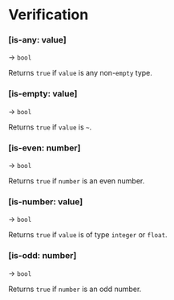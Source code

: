 # Verification

### [is-any: value] 
&rarr; `bool`

Returns `true` if `value` is any non-`empty` type.

### [is-empty: value]
&rarr; `bool`

Returns `true` if `value` is `~`.

### [is-even: number]
&rarr; `bool`

Returns `true` if `number` is an even number.

### [is-number: value]
&rarr; `bool`

Returns `true` if `value` is of type `integer` or `float`.

### [is-odd: number]
&rarr; `bool`

Returns `true` if `number` is an odd number.

